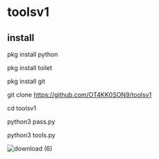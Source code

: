 # toolsv1
## install
pkg install python

pkg install toilet


pkg install git

git clone https://github.com/OT4KK0SON9/toolsv1


cd toolsv1

python3 pass.py

python3 tools.py



![download (6)](https://github.com/OT4KK0SON9/toolsv1/assets/160365589/438647f7-0766-4889-910a-cc81fea3cae3)
